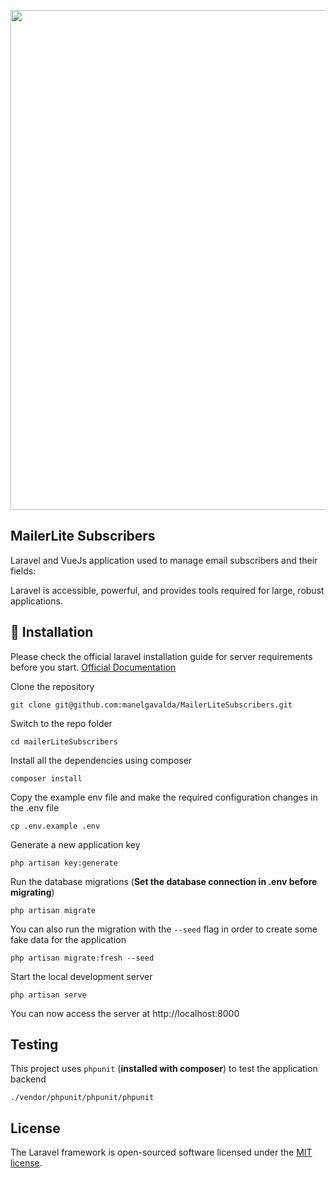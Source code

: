 <p align="center"><img src="https://raw.githubusercontent.com/manelgavalda/MailerLiteSubscribers/master/public/img/MailerliteSubscribers.png" width="800"></p>

## MailerLite Subscribers

Laravel and VueJs application used to manage email subscribers and their fields:

Laravel is accessible, powerful, and provides tools required for large, robust applications.

## :rocket: Installation

Please check the official laravel installation guide for server requirements before you start. [Official Documentation](https://laravel.com/docs/6.x/installation#installation)

Clone the repository

    git clone git@github.com:manelgavalda/MailerLiteSubscribers.git

Switch to the repo folder

    cd mailerLiteSubscribers

Install all the dependencies using composer

    composer install

Copy the example env file and make the required configuration changes in the .env file

    cp .env.example .env

Generate a new application key

    php artisan key:generate

Run the database migrations (**Set the database connection in .env before migrating**)

    php artisan migrate

You can also run the migration with the `--seed` flag in order to create some fake data for the application

    php artisan migrate:fresh --seed

Start the local development server

    php artisan serve

You can now access the server at http://localhost:8000

## Testing

This project uses `phpunit` (**installed with composer**) to test the application backend

	./vendor/phpunit/phpunit/phpunit

## License

The Laravel framework is open-sourced software licensed under the [MIT license](https://opensource.org/licenses/MIT).

